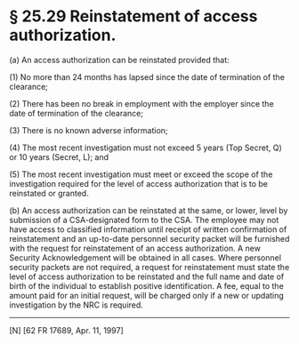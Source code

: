 # § 25.29   Reinstatement of access authorization.

(a) An access authorization can be reinstated provided that:


(1) No more than 24 months has lapsed since the date of termination of the clearance;


(2) There has been no break in employment with the employer since the date of termination of the clearance;


(3) There is no known adverse information;


(4) The most recent investigation must not exceed 5 years (Top Secret, Q) or 10 years (Secret, L); and


(5) The most recent investigation must meet or exceed the scope of the investigation required for the level of access authorization that is to be reinstated or granted.


(b) An access authorization can be reinstated at the same, or lower, level by submission of a CSA-designated form to the CSA. The employee may not have access to classified information until receipt of written confirmation of reinstatement and an up-to-date personnel security packet will be furnished with the request for reinstatement of an access authorization. A new Security Acknowledgement will be obtained in all cases. Where personnel security packets are not required, a request for reinstatement must state the level of access authorization to be reinstated and the full name and date of birth of the individual to establish positive identification. A fee, equal to the amount paid for an initial request, will be charged only if a new or updating investigation by the NRC is required.



---

[N] [62 FR 17689, Apr. 11, 1997]




